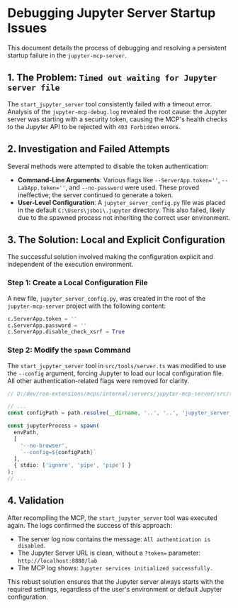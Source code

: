 # Debugging Jupyter Server Startup Issues

This document details the process of debugging and resolving a persistent startup failure in the `jupyter-mcp-server`.

## 1. The Problem: `Timed out waiting for Jupyter server file`

The `start_jupyter_server` tool consistently failed with a timeout error. Analysis of the `jupyter-mcp-debug.log` revealed the root cause: the Jupyter server was starting with a security token, causing the MCP's health checks to the Jupyter API to be rejected with `403 Forbidden` errors.

## 2. Investigation and Failed Attempts

Several methods were attempted to disable the token authentication:

*   **Command-Line Arguments**: Various flags like `--ServerApp.token=''`, `--LabApp.token=''`, and `--no-password` were used. These proved ineffective; the server continued to generate a token.
*   **User-Level Configuration**: A `jupyter_server_config.py` file was placed in the default `C:\Users\jsboi\.jupyter` directory. This also failed, likely due to the spawned process not inheriting the correct user environment.

## 3. The Solution: Local and Explicit Configuration

The successful solution involved making the configuration explicit and independent of the execution environment.

### Step 1: Create a Local Configuration File

A new file, `jupyter_server_config.py`, was created in the root of the `jupyter-mcp-server` project with the following content:

```python
c.ServerApp.token = ''
c.ServerApp.password = ''
c.ServerApp.disable_check_xsrf = True
```

### Step 2: Modify the `spawn` Command

The `start_jupyter_server` tool in `src/tools/server.ts` was modified to use the `--config` argument, forcing Jupyter to load our local configuration file. All other authentication-related flags were removed for clarity.

```typescript
// D:/dev/roo-extensions/mcps/internal/servers/jupyter-mcp-server/src/tools/server.ts

// ...
const configPath = path.resolve(__dirname, '..', '..', 'jupyter_server_config.py');

const jupyterProcess = spawn(
  envPath,
  [
    '--no-browser',
    `--config=${configPath}`
  ],
  { stdio: ['ignore', 'pipe', 'pipe'] }
);
// ...
```

## 4. Validation

After recompiling the MCP, the `start_jupyter_server` tool was executed again. The logs confirmed the success of this approach:

*   The server log now contains the message: `All authentication is disabled.`
*   The Jupyter Server URL is clean, without a `?token=` parameter: `http://localhost:8888/lab`
*   The MCP log shows: `Jupyter services initialized successfully.`

This robust solution ensures that the Jupyter server always starts with the required settings, regardless of the user's environment or default Jupyter configuration.